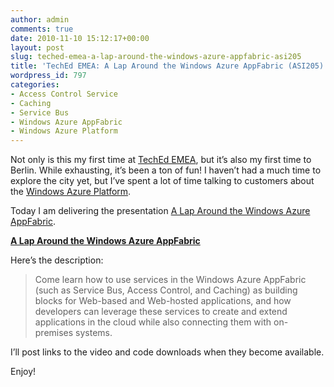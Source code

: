 ```yaml
---
author: admin
comments: true
date: 2010-11-10 15:12:17+00:00
layout: post
slug: teched-emea-a-lap-around-the-windows-azure-appfabric-asi205
title: 'TechEd EMEA: A Lap Around the Windows Azure AppFabric (ASI205)'
wordpress_id: 797
categories:
- Access Control Service
- Caching
- Service Bus
- Windows Azure AppFabric
- Windows Azure Platform
---
```


Not only is this my first time at [TechEd EMEA](http://europe.msteched.com/default.aspx), but it’s also my first time to Berlin. While exhausting, it’s been a ton of fun! I haven’t had a much time to explore the city yet, but I’ve spent a lot of time talking to customers about the [Windows Azure Platform](http://www.microsoft.com/windowsazure/).

 

Today I am delivering the presentation [A Lap Around the Windows Azure AppFabric](http://europe.msteched.com/topic/List?keyword=asi205).

 

 

**[A Lap Around the Windows Azure AppFabric](http://www.slideshare.net/wwegner/a-lap-around-the-windows-azure-appfabric)**

 

 

Here’s the description:

 

>   
> 
> Come learn how to use services in the Windows Azure AppFabric (such as Service Bus, Access Control, and Caching) as building blocks for Web-based and Web-hosted applications, and how developers can leverage these services to create and extend applications in the cloud while also connecting them with on-premises systems. 

 

I’ll post links to the video and code downloads when they become available.

 

Enjoy!
